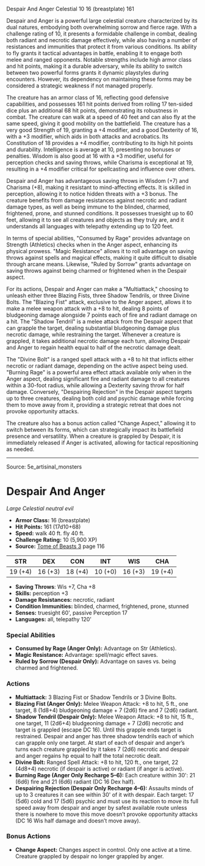<MonsterName/>Despair And Anger</MonsterName>
<CreatureType/>Celestial</CreatureType>
<CR/>10</CR>
<AC/>16 (breastplate)</AC>
<HP/>161</HP>
<summary>Despair and Anger is a powerful large celestial creature characterized by its dual natures, embodying both overwhelming sorrow and fierce rage. With a challenge rating of 10, it presents a formidable challenge in combat, dealing both radiant and necrotic damage effectively, while also having a number of resistances and immunities that protect it from various conditions. Its ability to fly grants it tactical advantages in battle, enabling it to engage both melee and ranged opponents. Notable strengths include high armor class and hit points, making it a durable adversary, while its ability to switch between two powerful forms grants it dynamic playstyles during encounters. However, its dependency on maintaining these forms may be considered a strategic weakness if not managed properly.</summary>

<detail>

The creature has an armor class of 16, reflecting good defensive capabilities, and possesses 161 hit points derived from rolling 17 ten-sided dice plus an additional 68 hit points, demonstrating its robustness in combat. The creature can walk at a speed of 40 feet and can also fly at the same speed, giving it good mobility on the battlefield. The creature has a very good Strength of 19, granting a +4 modifier, and a good Dexterity of 16, with a +3 modifier, which aids in both attacks and acrobatics. Its Constitution of 18 provides a +4 modifier, contributing to its high hit points and durability. Intelligence is average at 10, presenting no bonuses or penalties. Wisdom is also good at 16 with a +3 modifier, useful for perception checks and saving throws, while Charisma is exceptional at 19, resulting in a +4 modifier critical for spellcasting and influence over others.

Despair and Anger has advantageous saving throws in Wisdom (+7) and Charisma (+8), making it resistant to mind-affecting effects. It is skilled in perception, allowing it to notice hidden threats with a +3 bonus. The creature benefits from damage resistances against necrotic and radiant damage types, as well as being immune to the blinded, charmed, frightened, prone, and stunned conditions. It possesses truesight up to 60 feet, allowing it to see all creatures and objects as they truly are, and it understands all languages with telepathy extending up to 120 feet.

In terms of special abilities, "Consumed by Rage" provides advantage on Strength (Athletics) checks when in the Anger aspect, enhancing its physical prowess. "Magic Resistance" allows it to roll advantage on saving throws against spells and magical effects, making it quite difficult to disable through arcane means. Likewise, "Ruled by Sorrow" grants advantage on saving throws against being charmed or frightened when in the Despair aspect.

For its actions, Despair and Anger can make a "Multiattack," choosing to unleash either three Blazing Fists, three Shadow Tendrils, or three Divine Bolts. The "Blazing Fist" attack, exclusive to the Anger aspect, allows it to make a melee weapon attack with a +8 to hit, dealing 8 points of bludgeoning damage alongside 7 points each of fire and radiant damage on a hit. The "Shadow Tendril" is a melee attack from the Despair aspect that can grapple the target, dealing substantial bludgeoning damage plus necrotic damage, while restraining the target. Whenever a creature is grappled, it takes additional necrotic damage each turn, allowing Despair and Anger to regain health equal to half of the necrotic damage dealt.

The "Divine Bolt" is a ranged spell attack with a +8 to hit that inflicts either necrotic or radiant damage, depending on the active aspect being used. "Burning Rage" is a powerful area effect attack available only when in the Anger aspect, dealing significant fire and radiant damage to all creatures within a 30-foot radius, while allowing a Dexterity saving throw for half damage. Conversely, "Despairing Rejection" in the Despair aspect targets up to three creatures, dealing both cold and psychic damage while forcing them to move away from it, providing a strategic retreat that does not provoke opportunity attacks. 

The creature also has a bonus action called "Change Aspect," allowing it to switch between its forms, which can strategically impact its battlefield presence and versatility. When a creature is grappled by Despair, it is immediately released if Anger is activated, allowing for tactical repositioning as needed.</detail>



---

Source: 5e_artisinal_monsters

# Despair And Anger

*Large* *Celestial* *neutral evil*

- **Armor Class:** 16 (breastplate)
- **Hit Points:** 161 (17d10+68)
- **Speed:** walk 40 ft. fly 40 ft.
- **Challenge Rating:** 10 (5,900 XP)
- **Source:** [Tome of Beasts 3](https://koboldpress.com/kpstore/product/tome-of-beasts-3-for-5th-edition/) page 116

| STR | DEX | CON | INT | WIS | CHA |
| --- | --- | --- | --- | --- | --- |
| 19 (+4) | 16 (+3) | 18 (+4) | 10 (+0) | 16 (+3) | 19 (+4) |

- **Saving Throws**: Wis +7, Cha +8
- **Skills:** perception +3
- **Damage Resistances:** necrotic, radiant
- **Condition Immunities:** blinded, charmed, frightened, prone, stunned
- **Senses:** truesight 60', passive Perception 17
- **Languages:** all, telepathy 120'

### Special Abilities

- **Consumed by Rage (Anger Only):** Advantage on Str (Athletics).
- **Magic Resistance:** Advantage: spell/magic effect saves.
- **Ruled by Sorrow (Despair Only):** Advantage on saves vs. being charmed and frightened.

### Actions

- **Multiattack:** 3 Blazing Fist or Shadow Tendrils or 3 Divine Bolts.
- **Blazing Fist (Anger Only):** Melee Weapon Attack: +8 to hit, 5 ft., one target, 8 (1d8+4) bludgeoning damage + 7 (2d6) fire and 7 (2d6) radiant.
- **Shadow Tendril (Despair Only):** Melee Weapon Attack: +8 to hit, 15 ft., one target, 11 (2d6+4) bludgeoning damage + 7 (2d6) necrotic and target is grappled (escape DC 16). Until this grapple ends target is restrained. Despair and anger has three shadow tendrils each of which can grapple only one target. At start of each of despair and anger’s turns each creature grappled by it takes 7 (2d6) necrotic and despair and anger regains hp equal to half the total necrotic dealt.
- **Divine Bolt:** Ranged Spell Attack: +8 to hit, 120 ft., one target, 22 (4d8+4) necrotic (if despair is active) or radiant (if anger is active).
- **Burning Rage (Anger Only Recharge 5–6):** Each creature within 30': 21 (6d6) fire and 21 (6d6) radiant (DC 16 Dex half).
- **Despairing Rejection (Despair Only Recharge 4–6):** Assaults minds of up to 3 creatures it can see within 30' of it with despair. Each target: 17 (5d6) cold and 17 (5d6) psychic and must use its reaction to move its full speed away from despair and anger by safest available route unless there is nowhere to move this move doesn’t provoke opportunity attacks (DC 16 Wis half damage and doesn’t move away).

### Bonus Actions

- **Change Aspect:** Changes aspect in control. Only one active at a time. Creature grappled by despair no longer grappled by anger.




